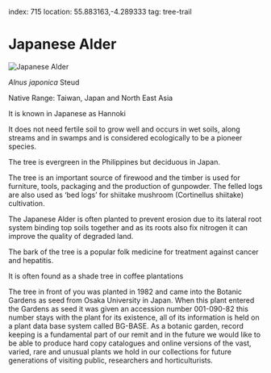 index: 715
location: 55.883163,-4.289333
tag: tree-trail

# Japanese Alder

![Japanese Alder](japanese-alder.jpg)

<p class="species-info"><em>Alnus japonica</em> Steud</p>

Native Range: Taiwan, Japan and North East Asia

It is known in Japanese as Hannoki

It does not need fertile soil to grow well and occurs in wet soils, along streams and in swamps and is considered
  ecologically to be a pioneer species.

The tree is evergreen in the Philippines but deciduous in Japan.

The tree is an important source of firewood and the timber is used for furniture, tools, packaging and the production
  of gunpowder. The felled logs are also used as ‘bed logs’ for shiitake mushroom (Cortinellus shiitake) cultivation.

The Japanese Alder is often planted to prevent erosion due to its lateral root system binding top soils together and
  as its roots also fix nitrogen it can improve the quality of degraded land.

The bark of the tree is a popular folk medicine for treatment against cancer and hepatitis.

It is often found as a shade tree in coffee plantations

The tree in front of you was planted in 1982 and came into the Botanic Gardens as seed from Osaka University in Japan.
When this plant entered the Gardens as seed it was given an accession number 001-090-82 this number stays with the plant
for its existence, all of its information is held on a plant data base system called BG-BASE.  As a botanic garden,
record keeping is a fundamental part of our remit and in the future we would like to be able to produce hard copy
catalogues and online versions of the vast, varied, rare and unusual plants we hold in our collections for future
generations of visiting public, researchers and horticulturists.